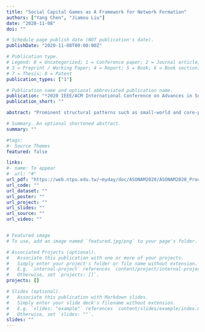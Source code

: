 ```yaml
---
title: "Social Capital Games as A Framework for Network Formation"
authors: ["Yang Chen", "Jiamou Liu"]
date: "2020-11-08"
doi: ""

# Schedule page publish date (NOT publication's date).
publishDate: "2020-11-08T00:00:00Z"

# Publication type.
# Legend: 0 = Uncategorized; 1 = Conference paper; 2 = Journal article;
# 3 = Preprint / Working Paper; 4 = Report; 5 = Book; 6 = Book section;
# 7 = Thesis; 8 = Patent
publication_types: ["1"]

# Publication name and optional abbreviated publication name.
publication: "*2020 IEEE/ACM International Conference on Advances in Social Networks Analysis and Mining -- ASONAM 2020*"
publication_short: ""

abstract: "Prominent structural patterns such as small-world and core-periphery structures amount to some of the most important emergent characteristics of a social network. Yet little work is done to interpret these emergent phenomena in a unified way. Towards a unified interpretation framework, we connect the establishment of social patterns with social capital. Social capital captures the benefits that an individual gains from its social surrounding. We argue that individuals’ desire to gaining higher social capital may give rise to important network properties. To validate this claim, we propose social capital game that mathematically conceptualizes bonding and bridging social capital. This framework allows us to regard individuals in a social network as learning agents who gain social capital through iteratively building interpersonal ties. The link-building decisions of these agents are guided by a multi- agent reinforcement learning (MARL) algorithm which improves agents’ capability through repeated game plays. We conduct a series of experiments which demonstrate (1) the collective behaviors of the agents give rise to salient social patterns, and (2) by varying agents’ preferences to different forms of social capital, different types of social patterns emerge. In particular, bonding social capital plays a pivotal role in the formation of a community structure in the network while bridging social capital is instrumental to the emergence of core-periphery structure. Our work sheds light on the formation of complex network phenomena."

# Summary. An optional shortened abstract.
summary: ""

#tags:
#- Source Themes
featured: false

links:
#- name: To appear
#  url: "#"
url_pdf: "https://web.ntpu.edu.tw/~myday/doc/ASONAM2020/ASONAM2020_Proceedings/pdf/papers/049_064_309.pdf"
url_code: ""
url_dataset: ""
url_poster: ""
url_project: ""
url_slides: ""
url_source: ""
url_video: ""


# Featured image
# To use, add an image named `featured.jpg/png` to your page's folder. 

# Associated Projects (optional).
#   Associate this publication with one or more of your projects.
#   Simply enter your project's folder or file name without extension.
#   E.g. `internal-project` references `content/project/internal-project/index.md`.
#   Otherwise, set `projects: []`.
projects: []

# Slides (optional).
#   Associate this publication with Markdown slides.
#   Simply enter your slide deck's filename without extension.
#   E.g. `slides: "example"` references `content/slides/example/index.md`.
#   Otherwise, set `slides: ""`.
slides: ""
---
```



